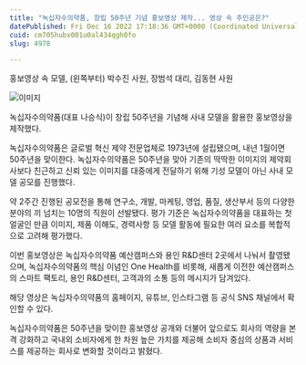 ```yaml
---
title: "녹십자수의약품, 창립 50주년 기념 홍보영상 제작... 영상 속 주인공은?"
datePublished: Fri Dec 16 2022 17:18:36 GMT+0000 (Coordinated Universal Time)
cuid: cm705hubx001u0al434qgh0fo
slug: 4978

---
```



홍보영상 속 모델, (왼쪽부터) 박수진 사원, 장범석 대리, 김동현 사원

![이미지](https://cdn.hashnode.com/res/hashnode/image/upload/v1739258315357/86d5e6c7-6b6c-4a79-958d-9d9e739cac51.jpeg)

녹십자수의약품(대표 나승식)이 창립 50주년을 기념해 사내 모델을 활용한 홍보영상을 제작했다.

녹십자수의약품은 글로벌 혁신 제약 전문업체로 1973년에 설립됐으며, 내년 1월이면 50주년을 맞이한다. 녹십자수의약품은 50주년을 맞아 기존의 딱딱한 이미지의 제약회사보다 친근하고 신뢰 있는 이미지를 대중에게 전달하기 위해 기성 모델이 아닌 사내 모델 공모를 진행했다.

약 2주간 진행된 공모전을 통해 연구소, 개발, 마케팅, 영업, 품질, 생산부서 등의 다양한 분야의 끼 넘치는 10명의 직원이 선발됐다. 평가 기준은 녹십자수의약품을 대표하는 첫 얼굴인 만큼 이미지, 제품 이해도, 경력사항 등 모델 활동에 필요한 여러 요소를 복합적으로 고려해 평가했다.

이번 홍보영상은 녹십자수의약품 예산캠퍼스와 용인 R&D센터 2곳에서 나눠서 촬영됐으며, 녹십자수의약품의 핵심 이념인 One Health를 비롯해, 새롭게 이전한 예산캠퍼스의 스마트 팩토리, 용인 R&D센터, 고객과의 소통 등의 메시지가 담겨있다.

해당 영상은 녹십자수의약품의 홈페이지, 유튜브, 인스타그램 등 공식 SNS 채널에서 확인할 수 있다.

녹십자수의약품은 50주년을 맞이한 홍보영상 공개와 더불어 앞으로도 회사의 역량을 본격 강화하고 국내외 소비자에게 한 차원 높은 가치를 제공해 소비자 중심의 상품과 서비스를 제공하는 회사로 변화할 것이라고 밝혔다.